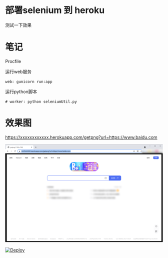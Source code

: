 # 部署selenium 到 heroku

测试一下效果

# 笔记

Procfile

运行web服务
``` 
web: gunicorn run:app
```


运行python脚本
``` 
# worker: python seleniumUtil.py
```

# 效果图
https://xxxxxxxxxxxx.herokuapp.com/getpng?url=https://www.baidu.com


![效果图](./img/1.png)

[![Deploy](https://www.herokucdn.com/deploy/button.svg)](https://heroku.com/deploy?template=https://github.com/duolabmeng6/heroku_selenium)
